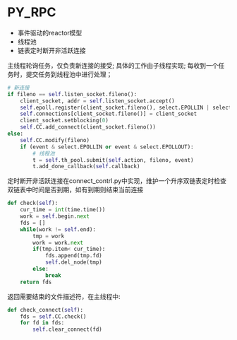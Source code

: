 # PY_RPC 
- 事件驱动的reactor模型
- 线程池
- 链表定时断开非活跃连接

主线程轮询任务，仅负责新连接的接受; 具体的工作由子线程实现; 每收到一个任务时，提交任务到线程池中进行处理；
```python
# 新连接
if fileno == self.listen_socket.fileno():
    client_socket, addr = self.listen_socket.accept()
    self.epoll.register(client_socket.fileno(), select.EPOLLIN | select.EPOLLONESHOT)
    self.connections[client_socket.fileno()] = client_socket
    client_socket.setblocking(0)
    self.CC.add_connect(client_socket.fileno())
else:
    self.CC.modify(fileno)
    if (event & select.EPOLLIN or event & select.EPOLLOUT):
        # 线程池
        t = self.th_pool.submit(self.action, fileno, event)
        t.add_done_callback(self.callback) 
```

定时断开非活跃连接在connect_contrl.py中实现，维护一个升序双链表定时检查双链表中时间是否到期，如有到期则结束当前连接
```python
def check(self):
    cur_time = int(time.time())
    work = self.begin.next
    fds = []
    while(work != self.end):
        tmp = work
        work = work.next
        if(tmp.item< cur_time):
            fds.append(tmp.fd)
            self.del_node(tmp)
        else:
            break
    return fds
```

返回需要结束的文件描述符，在主线程中: 
```python
def check_connect(self):
    fds = self.CC.check()
    for fd in fds:
        self.clear_connect(fd)
```